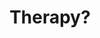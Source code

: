 ---
title: "Therapy?"
summary: "Alternative / Hard Rock group with Industrial and Punk influences from Northern Ireland, formed in 1989 by Andy Cairns and Fyfe Ewing . Michael McKeegan joined them shortly afterwards. Fyfe left the band in 1996, to be replaced by Graham Hopkins. Martin McCarrick also joined the band full-time at this stage, having appeared as a guest musician on previous Therapy? releases and played with them live. Graham left Therapy? in December 2001, he was replaced by Neil Cooper in 2002. Martin left the band in 2004."
image: "therapy.jpg"
apple_music_artist_url: "None"
wikipedia_url: "none"
---